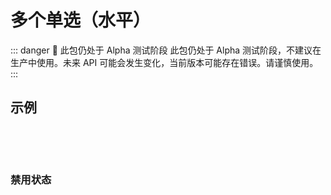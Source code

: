 <script setup>
import { ref } from 'vue'
import { NuInputHorizontalRadioGroup } from '@nolebase/ui'

const value1 = ref(1)
const value2 = ref(1)
const value3 = ref(1)

const fieldOptions1 = [
  {
    value: 1,
    title: 'Option 1',
    helpMessage: 'Option 1 Help Message',
    ariaLabel: 'Option 1',
    icon: 'i-icon-park-outline:h1',
    name: 'Option 1',
  },
  {
    value: 2,
    title: 'Option 2',
    helpMessage: 'Option 2 Help Message',
    ariaLabel: 'Option 2',
    icon: 'i-icon-park-outline:h2',
    name: 'Option 2',
  },
  {
    value: 3,
    title: 'Option 3',
    helpMessage: 'Option 3 Help Message',
    ariaLabel: 'Option 3',
    icon: 'i-icon-park-outline:h3',
    name: 'Option 3',
  },
  {
    value: 4,
    title: 'Option 4',
    helpMessage: 'Option 4 Help Message',
    ariaLabel: 'Option 4',
    icon: 'i-icon-park-outline:level-four-title',
    name: 'Option 4',
  },
  {
    value: 5,
    title: 'Option 5',
    helpMessage: 'Option 5 Help Message',
    ariaLabel: 'Option 5',
    icon: 'i-icon-park-outline:level-five-title',
    name: 'Option 5',
  },
  {
    value: 6,
    title: 'Option 6',
    helpMessage: 'Option 6 Help Message',
    ariaLabel: 'Option 6',
    icon: 'i-icon-park-outline:level-six-title',
    name: 'Option 6',
  },
]

const fieldOptions2 = [
  {
    value: 1,
    title: 'Option 1',
    helpMessage: 'Option 1 Help Message',
    ariaLabel: 'Option 1',
    icon: 'i-icon-park-outline:freeze-column',
    text: 'Left',
    name: 'Option 1',
  },
  {
    value: 2,
    title: 'Option 2',
    helpMessage: 'Option 2 Help Message',
    ariaLabel: 'Option 2',
    icon: 'i-icon-park-outline:freeze-line',
    text: 'Center',
    name: 'Option 2',
  },
  {
    value: 3,
    title: 'Option 3',
    helpMessage: 'Option 3 Help Message',
    ariaLabel: 'Option 3',
    icon: 'i-icon-park-outline:freezing-line-column',
    text: 'Corner',
    name: 'Option 3',
  },
]

const fieldOptions3 = [
  {
    value: 1,
    title: 'Option 1',
    helpMessage: 'Option 1 Help Message',
    ariaLabel: 'Option 1',
    text: 'ON',
    name: 'Option 1',
  },
  {
    value: 2,
    title: 'Option 2',
    helpMessage: 'Option 2 Help Message',
    ariaLabel: 'Option 2',
    text: 'OFF',
    name: 'Option 2',
  },
]
</script>

# 多个单选（水平） <Badge type="danger" text="Alpha" />

::: danger 🛑 此包仍处于 Alpha 测试阶段
此包仍处于 Alpha 测试阶段，不建议在生产中使用。未来 API 可能会发生变化，当前版本可能存在错误。请谨慎使用。
:::

## 示例

<NuInputHorizontalRadioGroup
  v-model="value1"
  bg="zinc-200/50 dark:zinc-800/50"
  text="sm zinc-100"
  outline="transparent 2px offset-4px dashed"
  transition="outline duration-200 ease"
  :options="fieldOptions1"
/>

<br />

<NuInputHorizontalRadioGroup
  v-model="value2"
  bg="zinc-200/50 dark:zinc-800/50"
  text="sm zinc-100"
  outline="transparent 2px offset-4px dashed"
  transition="outline duration-200 ease"
  :options="fieldOptions2"
/>

<br />

<NuInputHorizontalRadioGroup
  v-model="value3"
  bg="zinc-200/50 dark:zinc-800/50"
  text="sm zinc-100"
  outline="transparent 2px offset-4px dashed"
  transition="outline duration-200 ease"
  :options="fieldOptions3"
/>

### 禁用状态

<br />

<NuInputHorizontalRadioGroup
  bg="zinc-200/50 dark:zinc-800/50"
  text="sm zinc-100"
  outline="transparent 2px offset-4px dashed"
  transition="outline duration-200 ease"
  :options="fieldOptions1"
  :disabled="true"
/>

<br />

<NuInputHorizontalRadioGroup
  bg="zinc-200/50 dark:zinc-800/50"
  text="sm zinc-100"
  outline="transparent 2px offset-4px dashed"
  transition="outline duration-200 ease"
  :options="fieldOptions2"
  :disabled="true"
/>

<br />

<NuInputHorizontalRadioGroup
  bg="zinc-200/50 dark:zinc-800/50"
  text="sm zinc-100"
  outline="transparent 2px offset-4px dashed"
  transition="outline duration-200 ease"
  :options="fieldOptions3"
  :disabled="true"
/>

